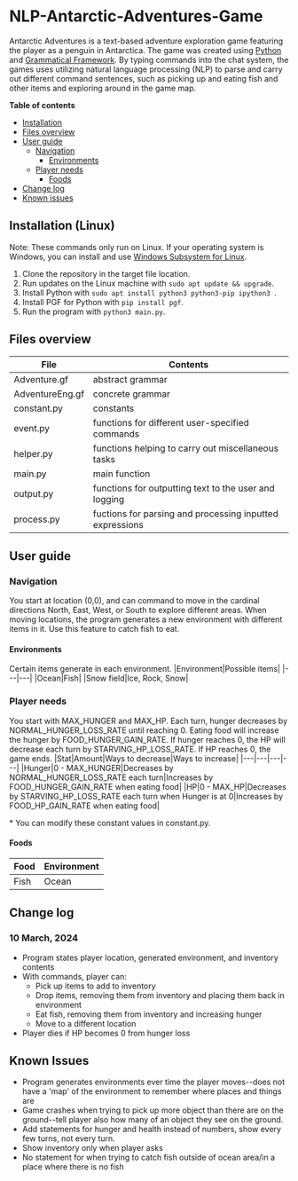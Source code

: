 # NLP-Antarctic-Adventures-Game

Antarctic Adventures is a text-based adventure exploration game featuring the player as a penguin in Antarctica. The game was created using [Python](https://www.python.org/) and [Grammatical Framework](https://www.grammaticalframework.org/). By typing commands into the chat system, the games uses utilizing natural language processing (NLP) to parse and carry out different command sentences, such as picking up and eating fish and other items and exploring around in the game map.

 **Table of contents**
 - [Installation](#installation)
 - [Files overview](#files-overview)
 - [User guide](#user-guide)
   - [Navigation](#navigation)
     - [Environments](#environments)
   - [Player needs](#player-needs)
     - [Foods](#foods)
 - [Change log](#change-log)
 - [Known issues](#known-issues)

<a id="installation"></a>
## Installation (Linux)
Note: These commands only run on Linux. If your operating system is Windows, you can install and use [Windows Subsystem for Linux](https://learn.microsoft.com/en-us/windows/wsl/install).

1. Clone the repository in the target file location.
2. Run updates on the Linux machine with `sudo apt update && upgrade`.
3. Install Python with `sudo apt install python3 python3-pip ipython3 `.
4. Install PGF for Python with `pip install pgf`.
5. Run the program with `python3 main.py`.

<a id="files-overview"></a>
## Files overview
|File|Contents|
|---|---|
|Adventure.gf|abstract grammar|
|AdventureEng.gf|concrete grammar|
|constant.py|constants|
|event.py|functions for different user-specified commands|
|helper.py|functions helping to carry out miscellaneous tasks|
|main.py|main function|
|output.py|functions for outputting text to the user and logging|
|process.py|fuctions for parsing and processing inputted expressions|

<a id="user-guide"></a>
## User guide

<a id="navigation"></a>
### Navigation
You start at location (0,0), and can command to move in the cardinal directions North, East, West, or South to explore different areas. When moving locations, the program generates a new environment with different items in it. Use this feature to catch fish to eat.

<a id="environments"></a>
#### Environments
Certain items generate in each environment.
|Environment|Possible items|
|---|---|
|Ocean|Fish|
|Snow field|Ice, Rock, Snow|

<a id="player-needs"></a>
### Player needs
You start with MAX_HUNGER and MAX_HP. Each turn, hunger decreases by NORMAL_HUNGER_LOSS_RATE until reaching 0. Eating food will increase the hunger by FOOD_HUNGER_GAIN_RATE. If hunger reaches 0, the HP will decrease each turn by STARVING_HP_LOSS_RATE. If HP reaches 0, the game ends.
|Stat|Amount|Ways to decrease|Ways to increase|
|---|---|---|---|
|Hunger|0 - MAX_HUNGER|Decreases by NORMAL_HUNGER_LOSS_RATE each turn|Increases by FOOD_HUNGER_GAIN_RATE when eating food|
|HP|0 - MAX_HP|Decreases by STARVING_HP_LOSS_RATE each turn when Hunger is at 0|Increases by FOOD_HP_GAIN_RATE when eating food|

\* You can modify these constant values in constant.py.

<a id="foods"></a>
#### Foods
|Food|Environment|
|---|---|
|Fish|Ocean|

<a id="change-log"></a>
## Change log
### 10 March, 2024
- Program states player location, generated environment, and inventory contents
- With commands, player can:
  - Pick up items to add to inventory
  - Drop items, removing them from inventory and placing them back in environment
  - Eat fish, removing them from inventory and increasing hunger
  - Move to a different location
- Player dies if HP becomes 0 from hunger loss

<a id="known-issues"></a>
## Known Issues
- Program generates environments ever time the player moves--does not have a 'map' of the environment to remember where places and things are
- Game crashes when trying to pick up more object than there are on the ground--tell player also how many of an object they see on the ground.
- Add statements for hunger and health instead of numbers, show every few turns, not every turn.
- Show inventory only when player asks
- No statement for when trying to catch fish outside of ocean area/in a place where there is no fish
